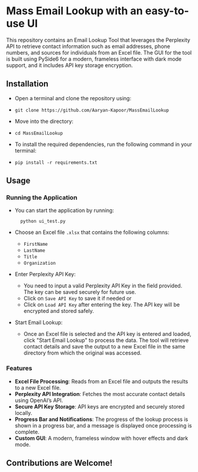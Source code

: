 # Mass Email Lookup with an easy-to-use UI
This repository contains an Email Lookup Tool that leverages the Perplexity API to retrieve contact information such as email addresses, phone numbers, and sources for individuals from an Excel file. The GUI for the tool is built using PySide6 for a modern, frameless interface with dark mode support, and it includes API key storage encryption.

## Installation
* Open a terminal and clone the repository using:
*     git clone https://github.com/Aaryan-Kapoor/MassEmailLookup
* Move into the directory:
*     cd MassEmailLookup
* To install the required dependencies, run the following command in your terminal:
*     pip install -r requirements.txt

## Usage
### Running the Application
* You can start the application by running:

        python ui_test.py

* Choose an Excel file `.xlsx` that contains the following columns:
  * `FirstName`
  * `LastName`
  * `Title`
  * `Organization`
* Enter Perplexity API Key:
  * You need to input a valid Perplexity API Key in the field provided. The key can be saved securely for future use.
  * Click on `Save API Key` to save it if needed or
  * Click on `Load API Key` after entering the key. The API key will be encrypted and stored safely.
* Start Email Lookup:
  * Once an Excel file is selected and the API key is entered and loaded, click "Start Email Lookup" to process the data. The tool will retrieve contact details and save the output to a new Excel file in the same directory from which the original was accessed.

### Features
* **Excel File Processing**: Reads from an Excel file and outputs the results to a new Excel file.
* **Perplexity API Integration**: Fetches the most accurate contact details using OpenAI’s API.
* **Secure API Key Storage**: API keys are encrypted and securely stored locally.
* **Progress Bar and Notifications**: The progress of the lookup process is shown in a progress bar, and a message is displayed once processing is complete.
* **Custom GUI**: A modern, frameless window with hover effects and dark mode.

## Contributions are Welcome!

